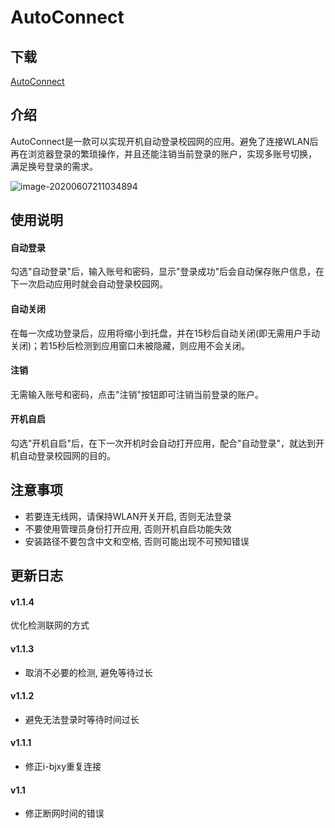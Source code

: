 # AutoConnect



## 下载

[AutoConnect](https://gitee.com/iIceCube/AutoConnect/releases/)



## 介绍

AutoConnect是一款可以实现开机自动登录校园网的应用。避免了连接WLAN后再在浏览器登录的繁琐操作，并且还能注销当前登录的账户，实现多账号切换， 满足换号登录的需求。



![image-20200607211034894](https://gitee.com/iIceCube/Images/raw/master/img/20200607211043.png)





## 使用说明

#### 自动登录

勾选"自动登录"后，输入账号和密码，显示"登录成功"后会自动保存账户信息，在下一次启动应用时就会自动登录校园网。

#### 自动关闭

在每一次成功登录后，应用将缩小到托盘，并在15秒后自动关闭(即无需用户手动关闭)；若15秒后检测到应用窗口未被隐藏，则应用不会关闭。

#### 注销

无需输入账号和密码，点击"注销"按钮即可注销当前登录的账户。

#### 开机自启

勾选"开机自启"后，在下一次开机时会自动打开应用，配合"自动登录"，就达到开机自动登录校园网的目的。



## 注意事项

* 若要连无线网，请保持WLAN开关开启, 否则无法登录
* 不要使用管理员身份打开应用, 否则开机自启功能失效
* 安装路径不要包含中文和空格, 否则可能出现不可预知错误



## 更新日志

#### v1.1.4
优化检测联网的方式

#### v1.1.3

* 取消不必要的检测, 避免等待过长

#### v1.1.2

* 避免无法登录时等待时间过长

#### v1.1.1

* 修正i-bjxy重复连接

#### v1.1

* 修正断网时间的错误
